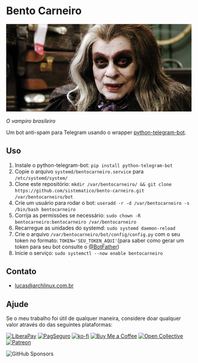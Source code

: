 # Bento Carneiro

![Bento Carneiro](https://raw.githubusercontent.com/sistematico/bento-carneiro/main/assets/img/bento_carneiro.jpg "Bento Carneiro")  

*O vampiro brasileiro*

Um bot anti-spam para Telegram usando o wrapper [python-telegram-bot](https://python-telegram-bot.org).

## Uso

1. Instale o python-telegram-bot: `pip install python-telegram-bot`
2. Copie o arquivo `systemd/bentocarneiro.service` para `/etc/systemd/system/`
3. Clone este repositório: `mkdir /var/bentocarneiro/ && git clone https://github.com/sistematico/bento-carneiro.git /var/bentocarneiro/bot`
4. Crie um usuário para rodar o bot: `useradd -r -d /var/bentocarneiro -s /bin/bash bentocarneiro`
5. Corrija as permissões se necessário: `sudo chown -R bentocarneiro:bentocarneiro /var/bentocarneiro`
6. Recarregue as unidades do systemd: `sudo systemd daemon-reload`
7. Crie o arquivo `/var/bentocarneiro/bot/config/config.py` com o seu token no formato: `TOKEN='SEU_TOKEN_AQUI'`(para saber como gerar um token para seu bot consulte o [@BotFather](https://t.me/botfather))
8. Inicie o serviço: `sudo systemctl --now enable bentocarneiro`

## Contato

- lucas@archlinux.com.br

## Ajude

Se o meu trabalho foi útil de qualquer maneira, considere doar qualquer valor através do das seguintes plataformas:

[![LiberaPay](https://img.shields.io/badge/LiberaPay-gray?logo=liberapay&logoColor=white&style=flat-square)](https://liberapay.com/sistematico/donate) [![PagSeguro](https://img.shields.io/badge/PagSeguro-gray?logo=pagseguro&logoColor=white&style=flat-square)](https://pag.ae/bfxkQW) [![ko-fi](https://img.shields.io/badge/ko--fi-gray?logo=ko-fi&logoColor=white&style=flat-square)](https://ko-fi.com/K3K32RES9) [![Buy Me a Coffee](https://img.shields.io/badge/Buy_Me_a_Coffee-gray?logo=buy-me-a-coffee&logoColor=white&style=flat-square)](https://www.buymeacoffee.com/sistematico) [![Open Collective](https://img.shields.io/badge/Open_Collective-gray?logo=opencollective&logoColor=white&style=flat-square)](https://opencollective.com/sistematico) [![Patreon](https://img.shields.io/badge/Patreon-gray?logo=patreon&logoColor=white&style=flat-square)](https://patreon.com/sistematico)

![GitHub Sponsors](https://img.shields.io/github/sponsors/sistematico?label=Github%20Sponsors)
